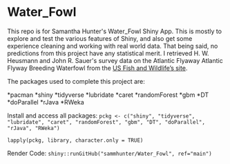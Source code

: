 # Water_Fowl

This repo is for Samantha Hunter's Water_Fowl Shiny App. This is mostly to explore and test the various features of Shiny, and also get some experience cleaning and working with real world data. That being said, no predictions from this project have any statistical merit. I retrieved H. W. Heusmann and John R. Sauer's survey data on the Atlantic Flyaway Atlantic Flyway Breeding Waterfowl from the [US Fish and Wildlife’s site](https://migbirdapps.fws.gov/mbdc/databases/afbws/afbws.asp). 


The packages used to complete this project are:  

*pacman
*shiny
*tidyverse
*lubridate
*caret
*randomForest
*gbm
*DT
*doParallel
*rJava
*RWeka

Install and access all packages:
`pckg <- c("shiny", "tidyverse", "lubridate", "caret", "randomForest", "gbm", "DT", "doParallel", "rJava", "RWeka")`

`lapply(pckg, library, character.only = TRUE)`

Render Code:
`shiny::runGitHub("sammhunter/Water_Fowl", ref="main")`